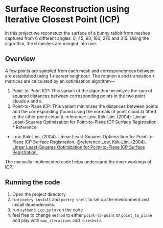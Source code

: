 # Surface Reconstruction using Iterative Closest Point (ICP)

In this project we reconstuct the surface of a bunny rabbit from meshes captured from 6 different angles: 0, 45, 90, 180, 270 and 315. Using the algorithm, the 6 meshes are merged into one. 

## Overview
A few points are sampled from each mesh and correspondences between are established using 1-nearest neighbour. The rotation `R` and translation `t` matrices are calculated by an optimization algorithm—
1. Point-to-Point ICP: This variant of the algorithm minimizes the sum of squared distances between corresponding points in the two point clouds `A` and `B`.
1. Point-to-Plane ICP: This variant minimizes the distances between points and the corresponding  (found using the normals of point cloud `A`) fitted to the other point cloud `B`.
reference: Low, Kok-Lim. (2004). Linear Least-Squares Optimization for Point-to-Plane ICP Surface Registration. * Reference:
 * Low, Kok-Lim. (2004). Linear Least-Squares Optimization for Point-to-Plane ICP Surface Registration. @reference [Low, Kok-Lim. (2004). Linear Least-Squares Optimization for Point-to-Plane ICP Surface Registration.](https://www.comp.nus.edu.sg/~lowkl/publications/lowk_point-to-plane_icp_techrep.pdf)


The manually implemented code helps understand the inner workings of ICP.  

## Running the code
1. Open the project directory
1. run `poetry install` and `poetry shell` to set up the environment and install dependencies. 
1. run `python3 icp.py` to run the code
1. feel free to change `method` to either `point-to-point` or `point_to_plane` and play with `max_iterations` and `threshold`. 
